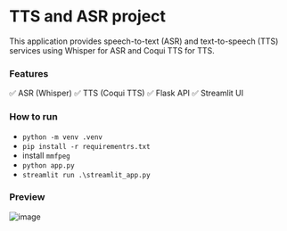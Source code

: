 # TTS and ASR project
This application provides speech-to-text (ASR) and text-to-speech (TTS) services using Whisper for ASR and Coqui TTS for TTS.

### Features
✅ ASR (Whisper) 
✅ TTS (Coqui TTS) 
✅ Flask API 
✅ Streamlit UI 
### How to run
- `python -m venv .venv`
- `pip install -r requirementrs.txt`
- install `mmfpeg`
- `python app.py`
- `streamlit run .\streamlit_app.py`

### Preview
![image](https://github.com/user-attachments/assets/b3dc5f91-2404-4dbf-9fcd-79cde5145542)


